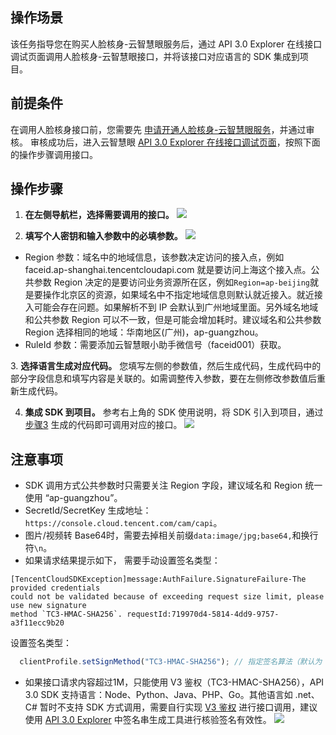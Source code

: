 ## 操作场景
该任务指导您在购买人脸核身-云智慧眼服务后，通过 API 3.0 Explorer 在线接口调试页面调用人脸核身-云智慧眼接口，并将该接口对应语言的 SDK 集成到项目。

## 前提条件
在调用人脸核身接口前，您需要先 [申请开通人脸核身-云智慧眼服务](https://cloud.tencent.com/apply/p/shcgszvmppc)，并通过审核。
审核成功后，进入云智慧眼 [API 3.0 Explorer 在线接口调试页面](https://console.cloud.tencent.com/api/explorer?Product=faceid&Version=2018-03-01&Action=DetectAuth&SignVersion=)，按照下面的操作步骤调用接口。

## 操作步骤
1. **在左侧导航栏，选择需要调用的接口。**
 ![](https://main.qcloudimg.com/raw/3125f746ac7c7b072149b4acd476697b.png)

2. **填写个人密钥和输入参数中的必填参数。**
![](https://main.qcloudimg.com/raw/1be14e17dfef3318aca8b169ffae6cb7.png)
 - Region 参数：域名中的地域信息，该参数决定访问的接入点，例如 faceid.ap-shanghai.tencentcloudapi.com 就是要访问上海这个接入点。公共参数 Region 决定的是要访问业务资源所在区，例如`Region=ap-beijing`就是要操作北京区的资源，如果域名中不指定地域信息则默认就近接入。就近接入可能会存在问题。如果解析不到 IP 会默认到广州地域里面。另外域名地域和公共参数 Region 可以不一致，但是可能会增加耗时。建议域名和公共参数 Region 选择相同的地域：华南地区(广州)，ap-guangzhou。
 - RuleId 参数：需要添加云智慧眼小助手微信号（faceid001）获取。
 
<span id="步骤三"></span>
3. **选择语言生成对应代码。**
您填写左侧的参数值，然后生成代码，生成代码中的部分字段信息和填写内容是关联的。如需调整传入参数，要在左侧修改参数值后重新生成代码。

4. **集成 SDK 到项目。**
参考右上角的 SDK 使用说明，将 SDK 引入到项目，通过 [步骤3](#步骤3) 生成的代码即可调用对应的接口。
![](https://main.qcloudimg.com/raw/47505703a1645bf420f782c8dd3580af.png)

## 注意事项
- SDK 调用方式公共参数时只需要关注 Region 字段，建议域名和 Region 统一使用 “ap-guangzhou”。
- SecretId/SecretKey 生成地址：`https://console.cloud.tencent.com/cam/capi`。
- 图片/视频转 Base64时，需要去掉相关前缀`data:image/jpg;base64,`和换行符`\n`。
- 如果请求结果提示如下，  需要手动设置签名类型：
 ```
[TencentCloudSDKException]message:AuthFailure.SignatureFailure-The provided credentials
could not be validated because of exceeding request size limit, please use new signature 
method `TC3-HMAC-SHA256`. requestId:719970d4-5814-4dd9-9757-a3f11ecc9b20
```
设置签名类型：
``` js
  clientProfile.setSignMethod("TC3-HMAC-SHA256"); // 指定签名算法（默认为 HmacSHA256）
```
- 如果接口请求内容超过1M，只能使用 V3 鉴权（TC3-HMAC-SHA256），API 3.0 SDK 支持语言：Node、Python、Java、PHP、Go。其他语言如 .net、C# 暂时不支持 SDK 方式调用，需要自行实现 [V3 鉴权](https://cloud.tencent.com/document/product/1007/31324) 进行接口调用，建议使用 [API 3.0 Explorer](https://console.cloud.tencent.com/api/explorer?Product=faceid&Version=2018-03-01&Action=GetActionSequence) 中签名串生成工具进行核验签名有效性。
![](https://main.qcloudimg.com/raw/2f83cb6a567ff6a0c2477a10c6feab8d.png)


 
